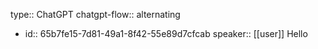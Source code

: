 type:: ChatGPT
chatgpt-flow:: alternating

- id:: 65b7fe15-7d81-49a1-8f42-55e89d7cfcab
  speaker:: [[user]]
  Hello